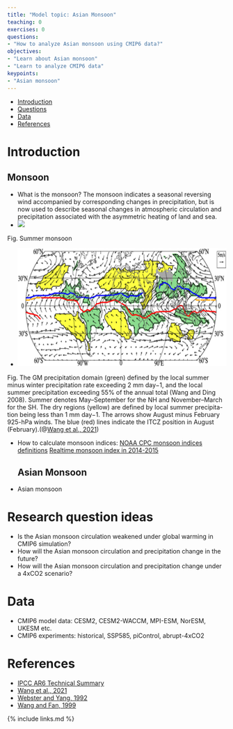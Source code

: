 ```yaml
---
title: "Model topic: Asian Monsoon"
teaching: 0
exercises: 0
questions:
- "How to analyze Asian monsoon using CMIP6 data?"
objectives:
- "Learn about Asian monsoon"
- "Learn to analyze CMIP6 data"
keypoints:
- "Asian monsoon"
---
```



*   [Introduction](#introduction)
*   [Questions](#research-question-ideas)
*   [Data](#data)
*   [References](#references)

# Introduction
  ## Monsoon
- What is the monsoon?
  The monsoon indicates a seasonal reversing wind accompanied by corresponding changes in precipitation, but is now used to describe seasonal changes in atmospheric circulation and precipitation associated with the asymmetric heating of land and sea.
- <img src="../fig/summer-monson.png" width=400>
Fig. Summer monsoon
- <img src="../fig/Wang2021--BAMS-f1.jpg" width=600>
Fig. The GM precipitation domain (green) defined by the local summer minus winter precipitation rate exceeding 2 mm day−1, and the local summer precipitation exceeding 55% of the annual total (Wang and Ding 2008). Summer denotes May–September for the NH and November–March for the SH. The dry regions (yellow) are defined by local summer precipita-tion being less than 1 mm day−1. The arrows show August minus February 925-hPa winds. The blue (red) lines indicate the ITCZ position in August (February).(@[Wang et al., 2021](https://journals.ametsoc.org/view/journals/bams/102/1/BAMS-D-19-0335.1.xml?tab_body=fulltext-display)) 
- How to calculate monsoon indices: 
[NOAA CPC monsoon indices definitions](https://www.cpc.ncep.noaa.gov/products/Global_Monsoons/Asian_Monsoons/Figures/Index/)
[Realtime monsoon index in 2014-2015](https://www.cpc.ncep.noaa.gov/products/Global_Monsoons/Asian_Monsoons/monsoon_index.shtml)

  ## Asian Monsoon
- Asian monsoon 


# Research question ideas
- Is the Asian monsoon circulation weakened under global warming in CMIP6 simulation? 
- How will the Asian monsoon circulation and precipitation change in the future?
- How will the Asian monsoon circulation and precipitation change under a 4xCO2 scenario? 


# Data
- CMIP6 model data: CESM2, CESM2-WACCM, MPI-ESM, NorESM, UKESM etc.
- CMIP6 experiments: historical, SSP585, piControl, abrupt-4xCO2


# References
- [IPCC AR6 Technical Summary](https://www.ipcc.ch/report/ar6/wg1/downloads/report/IPCC_AR6_WGI_TS.pdf)
- [Wang et al., 2021](https://journals.ametsoc.org/view/journals/bams/102/1/BAMS-D-19-0335.1.xml?tab_body=fulltext-display)
- [Webster and Yang, 1992](https://www.researchgate.net/publication/227706292_Monsoon_and_ENSO_Selectively_Interactive_Systems)
- [Wang and Fan, 1999](https://journals.ametsoc.org/view/journals/bams/80/4/1520-0477_1999_080_0629_cosasm_2_0_co_2.xml)


{% include links.md %}
